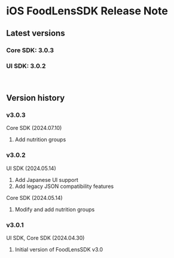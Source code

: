 # iOS FoodLensSDK Release Note

## Latest versions
### Core SDK: 3.0.3   
### UI SDK: 3.0.2

<br/>

## Version history
### v3.0.3
Core SDK (2024.07.10)
1. Add nutrition groups

### v3.0.2
UI SDK (2024.05.14)
1. Add Japanese UI support
2. Add legacy JSON compatibility features

Core SDK (2024.05.14)
1. Modify and add nutrition groups

### v3.0.1
UI SDK, Core SDK (2024.04.30)
1. Initial version of FoodLensSDK v3.0

